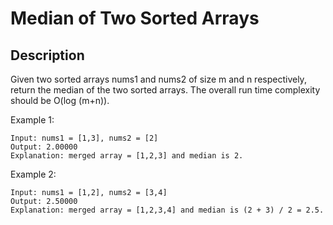 # Median of Two Sorted Arrays
## Description

Given two sorted arrays nums1 and nums2 of size m and n respectively, return the median of the two sorted arrays.
The overall run time complexity should be O(log (m+n)).

 

Example 1:
```
Input: nums1 = [1,3], nums2 = [2]
Output: 2.00000
Explanation: merged array = [1,2,3] and median is 2.

```
Example 2:
```
Input: nums1 = [1,2], nums2 = [3,4]
Output: 2.50000
Explanation: merged array = [1,2,3,4] and median is (2 + 3) / 2 = 2.5.
```

